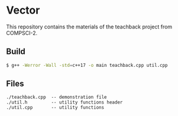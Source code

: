 # Vector

This repository contains the materials of the teachback project from COMPSCI-2.

## Build

```bash
$ g++ -Werror -Wall -std=c++17 -o main teachback.cpp util.cpp
```

## Files

```
./teachback.cpp  -- demonstration file
./util.h         -- utility functions header
./util.cpp       -- utility functions
```
